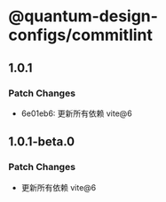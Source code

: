 # @quantum-design-configs/commitlint

## 1.0.1

### Patch Changes

-   6e01eb6: 更新所有依赖 vite@6

## 1.0.1-beta.0

### Patch Changes

-   更新所有依赖 vite@6
